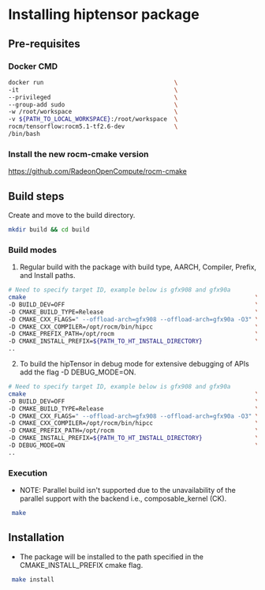 # Installing hiptensor package
## Pre-requisites
### Docker CMD
```bash
docker run                                     \
-it                                            \
--privileged                                   \
--group-add sudo                               \
-w /root/workspace                             \
-v ${PATH_TO_LOCAL_WORKSPACE}:/root/workspace  \
rocm/tensorflow:rocm5.1-tf2.6-dev              \
/bin/bash
```

### Install the new rocm-cmake version
https://github.com/RadeonOpenCompute/rocm-cmake

## Build steps
Create and move to the build directory.

``` bash 
mkdir build && cd build 
```
### Build modes 
1. Regular build with the package with build type, AARCH, Compiler, Prefix, and Install paths.
```bash
# Need to specify target ID, example below is gfx908 and gfx90a
cmake                                                                 \
-D BUILD_DEV=OFF                                                      \
-D CMAKE_BUILD_TYPE=Release                                           \
-D CMAKE_CXX_FLAGS=" --offload-arch=gfx908 --offload-arch=gfx90a -O3" \
-D CMAKE_CXX_COMPILER=/opt/rocm/bin/hipcc                             \
-D CMAKE_PREFIX_PATH=/opt/rocm                                        \
-D CMAKE_INSTALL_PREFIX=${PATH_TO_HT_INSTALL_DIRECTORY}               \
..
```
2. To build the hipTensor in debug mode for extensive debugging of APIs add the flag -D DEBUG_MODE=ON.
```bash
# Need to specify target ID, example below is gfx908 and gfx90a
cmake                                                                 \
-D BUILD_DEV=OFF                                                      \
-D CMAKE_BUILD_TYPE=Release                                           \
-D CMAKE_CXX_FLAGS=" --offload-arch=gfx908 --offload-arch=gfx90a -O3" \
-D CMAKE_CXX_COMPILER=/opt/rocm/bin/hipcc                             \
-D CMAKE_PREFIX_PATH=/opt/rocm                                        \
-D CMAKE_INSTALL_PREFIX=${PATH_TO_HT_INSTALL_DIRECTORY}               \
-D DEBUG_MODE=ON                                                      \
..
```
### Execution
* NOTE: Parallel build isn't supported due to the unavailability of the parallel support with the backend i.e., composable_kernel (CK).
```bash
 make
```

## Installation
* The package will be installed to the path specified in the CMAKE_INSTALL_PREFIX cmake flag.
```bash
 make install
```
